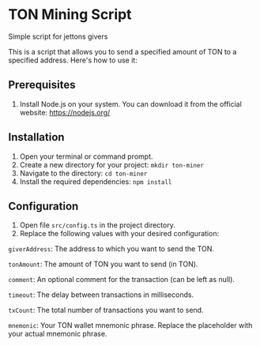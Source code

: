 # TON Mining Script

Simple script for jettons givers

This is a script that allows you to send a specified amount of TON to a specified address. Here's how to use it:

## Prerequisites

1. Install Node.js on your system. You can download it from the official website: https://nodejs.org/

## Installation

1. Open your terminal or command prompt.
2. Create a new directory for your project: `mkdir ton-miner`
3. Navigate to the directory: `cd ton-miner`
4. Install the required dependencies: `npm install`

## Configuration

1. Open file `src/config.ts` in the project directory.
2. Replace the following values with your desired configuration:

`giverAddress`: The address to which you want to send the TON.

`tonAmount`: The amount of TON you want to send (in TON).

`comment`: An optional comment for the transaction (can be left as null).

`timeout`: The delay between transactions in milliseconds.

`txCount`: The total number of transactions you want to send.

`mnemonic`: Your TON wallet mnemonic phrase. Replace the placeholder with your actual mnemonic phrase.
